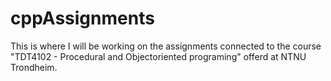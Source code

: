 # cppAssignments
This is where I will be working on the assignments connected to the course "TDT4102 - Procedural and Objectoriented programing" offerd at NTNU Trondheim.
